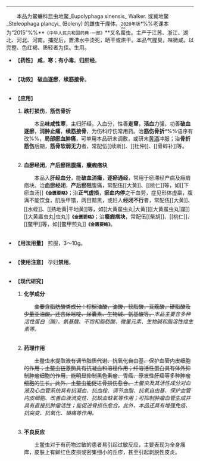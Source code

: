 ---
&emsp;&emsp;本品为鳖蠊科昆虫地鳖_Eupolyphaga sinensis_ Walker. 或冀地鳖_Steleophaga plancyi_ (Boleny) 的雌虫干燥体。`2020年版`<dfn>\*</dfn>%%老课本为“2015”%%**`《中华人民共和国药典·一部》`**又名<ruby>䗪<rp>(</rp><rt>zhè</rt><rp>)</rp></ruby>虫。主产于江苏、浙江、湖北、河北、河南。捕捉后，置沸水中烫死，晒干或烘干。本品气腥臭，味微咸。以完整、色红褐、质轻者为佳。生用。

- 【**药性**】
	**咸**，**寒**；**有小毒**。**归肝经**。<br></br>

- 【**功效**】
	**破血逐瘀**，**续筋接骨**。<br></br>

- 【**应用**】
	1. **跌打损伤**，**筋伤骨折**
		
		&emsp;&emsp;本品**味咸性寒**，主归肝经，入血分，性善**走窜**，**活血**力强，功善**破血逐瘀**，**消肿止痛**，**续筋接骨**，为伤科疗伤常用药。治**筋伤骨折**<dfn>\*</dfn>%%语序有改%%，**局部瘀血肿痛**，可单用本品研末调敷，或研末<ins>黄酒</ins>冲服；治**骨折筋伤**后期，**筋骨软弱无力**者，常配伍[[续断]]、[[杜仲]]、[[骨碎补]]等。<br></br>
	
	2. **血瘀经闭**，**产后瘀阻腹痛**，**癥瘕痞块**
		
		&emsp;&emsp;本品入**肝经血分**，能**破血消癥**，**逐瘀通经**，常用于瘀滞经产病及癥瘕痞块。治**血瘀经闭**，**产后瘀阻**腹痛，常配伍[[大黄]]、[[桃仁]]等，如[[下瘀血汤]]**`《金匮要略》`**；治**正气虚损**，**瘀血内停**之干血劳，症见形体虚羸，腹满不能饮食，肌肤甲错，两目黯黑，或妇人**经闭不行**者，常配伍[[大黄]]、[[水蛭]]、[[熟地黄|干地黄]]等，如[[大黄䗪虫丸|大黄]]<ruby>[[大黄䗪虫丸|䗪]]<rp>(</rp><rt style="color:rgba(235,175,121,0.88)">zhè</rt><rp>)</rp></ruby>[[大黄䗪虫丸|虫丸]]**`《金匮要略》`**；治**癥瘕痞块**，常配伍[[柴胡]]、[[桃仁]]、[[鳖甲]]等，如[[鳖甲煎丸]]**`《金匮要略》`**。<br></br>

- 【**用法用量**】
	煎服，3～10g。<br></br>

- 【**使用注意**】
	孕妇**禁用**。<br></br>

- 【**现代研究**】
	1. **化学成分**
		
		&emsp;&emsp;~~主要含脂肪酸类成分：棕榈油酸，油酸，软脂酸，豆蔻酸，硬脂酸及少量亚油酸。还含尿嘧啶、尿囊素、生物碱、氨基酸等。~~<dfn>本品主要含多种活性蛋白（酶）、氨基酸、不饱和脂肪酸、微量元素、生物碱和脂溶性维生素等。</dfn><br></br>
	
	2. **药理作用**
		
		&emsp;&emsp;~~土鳖虫水提取液有调节脂质代谢、抗氧化自由基、保护血管内皮细胞的作用；土鳖虫链激酶具有抗凝血和溶栓作用；纤溶活性蛋白具有体外抑制肿瘤细胞的作用，能明显抑制黑色素瘤、胃癌、原发性肝癌等多种肿瘤细胞的生长。此外，土鳖虫能促进骨损伤愈合。~~<dfn>土鳖虫及其活性成分对血液及心血管系统具有抗凝血、抗血栓、调节血脂、抗氧自由基、保护血管内皮细胞、改善血液流变性、抗缺血缺氧等作用；可抑制肿瘤血管生成并具有直接抗肿瘤活性；能促进骨损伤愈合。此外，本品还具有增强免疫、抗突变、抗氧化、镇痛等作用。</dfn><br></br>
	
	3. **不良反应**
		
		&emsp;&emsp;土鳖虫对于有药物过敏的患者易引起过敏反应，主要表现为全身瘙痒，皮肤上有鲜红色皮损或密集细小的丘疹，甚至引起剥脱性皮炎。